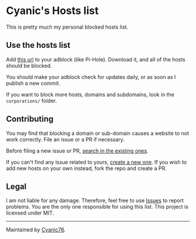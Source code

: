 # Cyanic's Hosts list

This is pretty much my personal blocked hosts list.

## Use the hosts list

Add [this url](https://raw.githubusercontent.com/Cyanic76/Hosts/main/cyanicHosts.txt) to your adblock (like Pi-Hole). Download it, and all of the hosts should be blocked.

You should make your adblock check for updates daily, or as soon as I publish a new commit.

If you want to block more hosts, domains and subdomains, look in the `corporations/` folder.

## Contributing

You may find that blocking a domain or sub-domain causes a website to not work correctly. File an issue or a PR if necessary.

Before filing a new issue or PR, [search in the existing ones](https://github.com/search?l=&q=is%3Aissue++repo%3ACyanic76%2FHosts&type=issues).

If you can't find any issue related to yours, [create a new one](https://github.com/Cyanic76/Hosts/issues/new). If you wish to add new hosts on your own instead, fork the repo and create a PR.

## Legal

I am not liable for any damage. Therefore, feel free to use [Issues](https://github.com/Cyanic76/Hosts/issues/new) to report problems. You are the only one responsible for using this list. This project is licensed under MIT.

---
Maintained by [Cyanic76](https://github.com/Cyanic76).
